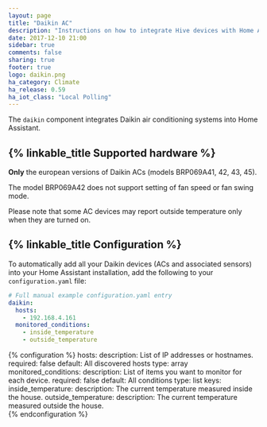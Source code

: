 ```yaml
---
layout: page
title: "Daikin AC"
description: "Instructions on how to integrate Hive devices with Home Assistant."
date: 2017-12-10 21:00
sidebar: true
comments: false
sharing: true
footer: true
logo: daikin.png
ha_category: Climate
ha_release: 0.59
ha_iot_class: "Local Polling"
---
```



The `daikin` component integrates Daikin air conditioning systems into Home Assistant.

## {% linkable_title Supported hardware %}

**Only** the european versions of Daikin ACs (models BRP069A41, 42, 43, 45).

The model BRP069A42 does not support setting of fan speed or fan swing mode.

Please note that some AC devices may report outside temperature only when they are turned on.

## {% linkable_title Configuration %}

To automatically add all your Daikin devices (ACs and associated sensors) into your Home Assistant installation, add the following to your `configuration.yaml` file:

```yaml
# Full manual example configuration.yaml entry
daikin:
  hosts:
    - 192.168.4.161
  monitored_conditions:
    - inside_temperature
    - outside_temperature
```

{% configuration %}
hosts:
  description: List of IP addresses or hostnames.
  required: false
  default: All discovered hosts
  type: array
monitored_conditions:
  description: List of items you want to monitor for each device.
  required: false
  default: All conditions
  type: list
  keys:
    inside_temperature:
      description: The current temperature measured inside the house.
    outside_temperature:
      description: The current temperature measured outside the house.      
{% endconfiguration %}

